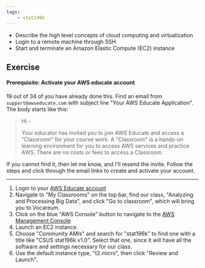 ```yaml
---
tags:
    - stat196k
---
```


- Describe the high level concepts of cloud computing and virtualization
- Login to a remote machine through SSH
- Start and terminate an Amazon Elastic Compute (EC2) instance

## Exercise

#### Prerequisite: Activate your AWS educate account

19 out of 34 of you have already done this.
Find an email from `support@awseducate.com` with subject line "Your AWS Educate Application".
The body starts like this:

> Hi -
> 
> Your educator has invited you to join AWS Educate and access a "Classroom" for your course work.
> A "Classroom" is a hands-on learning environment for you to access AWS services and practice AWS.
> There are no costs or fees to access a Classroom.

If you cannot find it, then let me know, and I'll resend the invite.
Follow the steps and click through the email links to create and activate your account.

-----


1. Login to your [AWS Educate account](https://www.awseducate.com/signin/SiteLogin)
2. Navigate to "My Classrooms" on the top bar, find our class, "Analyzing and Processing Big Data", and click "Go to classroom", which will bring you to Vocareum.
3. Click on the blue "AWS Console" button to navigate to the [AWS Management Console](https://console.aws.amazon.com/console/home?region=us-east-1#)
3. Launch an EC2 instance.
4. Choose "Community AMIs" and search for "stat196k" to find one with a title like "CSUS stat196k v1.0".
    Select that one, since it will have all the software and settings necessary for our class.
5. Use the default instance type, "t2.micro", then click "Review and Launch".
